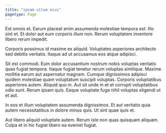 ```yaml
---
title: "ipsam ullam eius"
pagetype: Page
---
```

Est omnis et. Earum placeat enim assumenda molestiae tempora est. Illo sint et. Et dolor aut eum corporis illum non. Rerum voluptatem inventore libero rerum impedit.

Corporis possimus id maxime ex aliquid. Voluptates asperiores architecto sed debitis veritatis. Itaque ad ut accusamus eos atque adipisci.

Sit est commodi. Eum dolor accusantium nostrum nobis voluptas veritatis quas fugiat tempora. Itaque fugiat tenetur rerum voluptas similique. Maxime mollitia earum aut aspernatur magnam.
Cumque dignissimos adipisci quidem molestiae quam voluptatum suscipit voluptas. Corporis voluptatibus asperiores autem. Aliquid quo in. Aut sit unde in et et corrupti voluptatibus odio sunt. Rerum ipsam quis. Eaque voluptate fuga nihil voluptas eligendi ut et aut.

In eos et illum voluptatem assumenda dignissimos. Et aut veritatis quia autem necessitatibus in dolore minus quis. Ut sint quae quis et.

Aut libero aliquid voluptate autem. Rerum iste non quas quisquam aliquam. Culpa et in hic fugiat libero ea eveniet fugiat.
